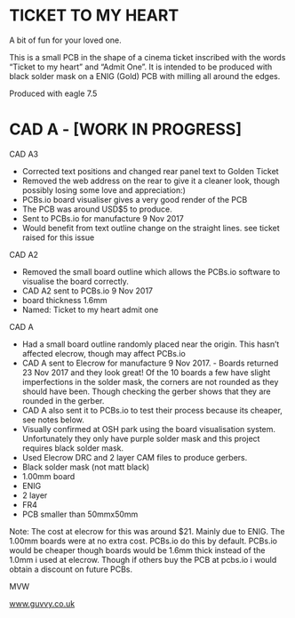 TICKET TO MY HEART
==================

A bit of fun for your loved one. 

This is a small PCB in the shape of a cinema ticket inscribed with the words “Ticket to my heart” and “Admit One”. 
It is intended to be produced with black solder mask on a ENIG (Gold) PCB with milling all around the edges. 

Produced with eagle 7.5

CAD A - [WORK IN PROGRESS]
===========================
 
CAD A3 
* Corrected text positions and changed rear panel text to Golden Ticket
* Removed the web address on the rear to give it a cleaner look, though possibly losing some love and appreciation:)
* PCBs.io board visualiser gives a very good render of the PCB 
* The PCB was around USD$5 to produce.  
* Sent to PCBs.io for manufacture 9 Nov 2017
* Would benefit from text outline change on the straight lines. see ticket raised for this issue

CAD A2 
* Removed the small board outline which allows the PCBs.io software to visualise the board correctly.
* CAD A2 sent to PCBs.io 9 Nov 2017
* board thickness 1.6mm
* Named: Ticket to my heart admit one

CAD A 
* Had a small board outline randomly placed near the origin. This hasn’t affected elecrow, though may affect PCBs.io
* CAD A sent to Elecrow for manufacture 9 Nov 2017. - Boards returned 23 Nov 2017 and they look great! Of the 10 boards a few have slight imperfections in the solder mask, the corners are not rounded as they should have been. Though checking the gerber shows that they are rounded in the gerber. 
* CAD A also sent it to PCBs.io to test their process because its cheaper, see notes below.
* Visually confirmed at OSH park using the board visualisation system. Unfortunately they only have purple solder mask and this project requires black solder mask. 
* Used Elecrow DRC and 2 layer CAM files to produce gerbers.
* Black solder mask (not matt black)
* 1.00mm board
* ENIG
* 2 layer
* FR4
* PCB smaller than 50mmx50mm

Note: The cost at elecrow for this was around $21. Mainly due to ENIG. The 1.00mm boards were at no extra cost. PCBs.io do this by default. PCBs.io would be cheaper though boards would be 1.6mm thick instead of the 1.0mm i used at elecrow. Though if others buy the PCB at pcbs.io i would obtain a discount on future PCBs. 

MVW

www.guvvy.co.uk

